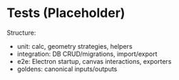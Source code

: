 # Tests (Placeholder)

Structure:
- unit: calc, geometry strategies, helpers
- integration: DB CRUD/migrations, import/export
- e2e: Electron startup, canvas interactions, exporters
- goldens: canonical inputs/outputs

